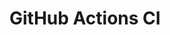 # GitHub Actions CI






































































































































































































































































































































































































































































































































































































































































































































































































































































































































































































































































































































































































































































































































































































































































































































































































































































































































































































































































































































































































































































































































































































































































































































































































































































































































































































































































































































































































































































































































































































































































































































